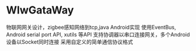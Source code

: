 # WlwGataWay
物联网网关设计，zigbee感知网络到tcp,java Android实现
使用EventBus, Android serial port API, xutils 等API
支持协调器以串口连接网关，多个Android设备以Socket同时连接
采用自定义的简单通信协议格式
